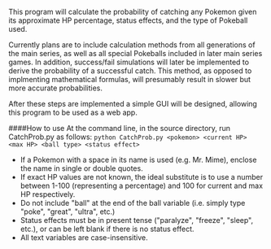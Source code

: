This program will calculate the probability of catching any Pokemon given its approximate HP percentage, status effects, and the type of Pokeball used.

Currently plans are to include calculation methods from all generations of the main series, as well as all special Pokeballs included in later main series games. In addition, success/fail simulations will later be implemented to derive the probability of a successful catch. This method, as opposed to implmenting mathematical formulas, will presumably result in slower but more accurate probabilities.

After these steps are implemented a simple GUI will be designed, allowing this program to be used as a web app.

####How to use
At the command line, in the source directory, run CatchProb.py as follows:
`python CatchProb.py <pokemon> <current HP> <max HP> <ball type> <status effect>`

- If a Pokemon with a space in its name is used (e.g. Mr. Mime), enclose the name in single or double quotes.
- If exact HP values are not known, the ideal substitute is to use a number between 1-100 (representing a percentage) and 100 for current and max HP respectively.
- Do not include "ball" at the end of the ball variable (i.e. simply type "poke", "great", "ultra", etc.)
- Status effects must be in present tense ("paralyze", "freeze", "sleep", etc.), or can be left blank if there is no status effect.
- All text variables are case-insensitive.
